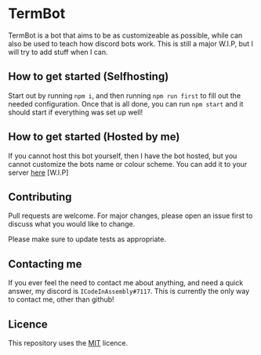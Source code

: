 # TermBot
TermBot is a bot that aims to be as customizeable as possible, while can also be used to teach how discord bots work. This is still a major W.I.P, but I will try to add stuff when I can.

## How to get started (Selfhosting)
Start out by running `npm i`, and then running `npm run first` to fill out the needed configuration. Once that is all done, you can run `npm start` and it should start if everything was set up well!

## How to get started (Hosted by me)
If you cannot host this bot yourself, then I have the bot hosted, but you cannot customize the bots name or colour scheme. You can add it to your server [here](https://discord.com/api/oauth2/authorize?client_id=829039991727325194&permissions=469888087&scope=bot) [W.I.P]

## Contributing
Pull requests are welcome. For major changes, please open an issue first to discuss what you would like to change.

Please make sure to update tests as appropriate.

## Contacting me
If you ever feel the need to contact me about anything, and need a quick answer, my discord is `ICodeInAssembly#7117`. This is currently the only way to contact me, other than github!

## Licence
This repository uses the [MIT](https://choosealicense.com/licenses/mit/) licence.